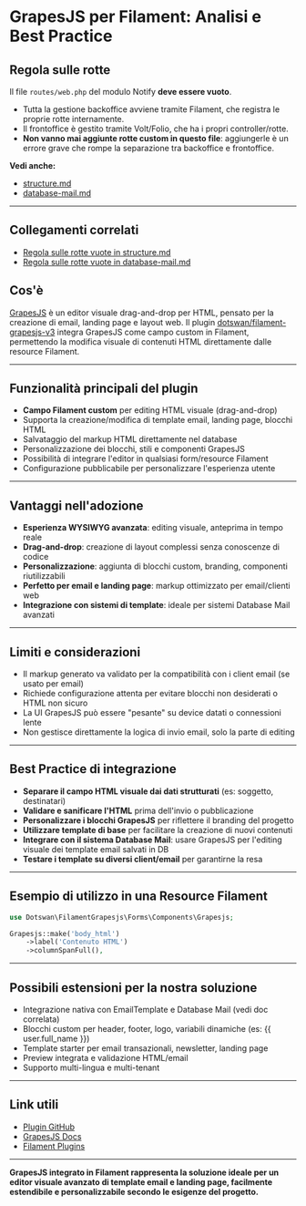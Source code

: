 # GrapesJS per Filament: Analisi e Best Practice

## Regola sulle rotte

Il file `routes/web.php` del modulo Notify **deve essere vuoto**.
- Tutta la gestione backoffice avviene tramite Filament, che registra le proprie rotte internamente.
- Il frontoffice è gestito tramite Volt/Folio, che ha i propri controller/rotte.
- **Non vanno mai aggiunte rotte custom in questo file**: aggiungerle è un errore grave che rompe la separazione tra backoffice e frontoffice.

**Vedi anche:**
- [structure.md](structure.md#regola-sulle-rotte)
- [database-mail.md](database-mail.md#regola-sulle-rotte)

---

## Collegamenti correlati
- [Regola sulle rotte vuote in structure.md](structure.md#regola-sulle-rotte)
- [Regola sulle rotte vuote in database-mail.md](database-mail.md#regola-sulle-rotte)

## Cos'è
[GrapesJS](https://grapesjs.com/) è un editor visuale drag-and-drop per HTML, pensato per la creazione di email, landing page e layout web. Il plugin [dotswan/filament-grapesjs-v3](https://github.com/dotswan/filament-grapesjs-v3) integra GrapesJS come campo custom in Filament, permettendo la modifica visuale di contenuti HTML direttamente dalle resource Filament.

---

## Funzionalità principali del plugin
- **Campo Filament custom** per editing HTML visuale (drag-and-drop)
- Supporta la creazione/modifica di template email, landing page, blocchi HTML
- Salvataggio del markup HTML direttamente nel database
- Personalizzazione dei blocchi, stili e componenti GrapesJS
- Possibilità di integrare l'editor in qualsiasi form/resource Filament
- Configurazione pubblicabile per personalizzare l'esperienza utente

---

## Vantaggi nell'adozione
- **Esperienza WYSIWYG avanzata**: editing visuale, anteprima in tempo reale
- **Drag-and-drop**: creazione di layout complessi senza conoscenze di codice
- **Personalizzazione**: aggiunta di blocchi custom, branding, componenti riutilizzabili
- **Perfetto per email e landing page**: markup ottimizzato per email/clienti web
- **Integrazione con sistemi di template**: ideale per sistemi Database Mail avanzati

---

## Limiti e considerazioni
- Il markup generato va validato per la compatibilità con i client email (se usato per email)
- Richiede configurazione attenta per evitare blocchi non desiderati o HTML non sicuro
- La UI GrapesJS può essere "pesante" su device datati o connessioni lente
- Non gestisce direttamente la logica di invio email, solo la parte di editing

---

## Best Practice di integrazione
- **Separare il campo HTML visuale dai dati strutturati** (es: soggetto, destinatari)
- **Validare e sanificare l'HTML** prima dell'invio o pubblicazione
- **Personalizzare i blocchi GrapesJS** per riflettere il branding del progetto
- **Utilizzare template di base** per facilitare la creazione di nuovi contenuti
- **Integrare con il sistema Database Mail**: usare GrapesJS per l'editing visuale dei template email salvati in DB
- **Testare i template su diversi client/email** per garantirne la resa

---

## Esempio di utilizzo in una Resource Filament
```php
use Dotswan\FilamentGrapesjs\Forms\Components\Grapesjs;

Grapesjs::make('body_html')
    ->label('Contenuto HTML')
    ->columnSpanFull(),
```

---

## Possibili estensioni per la nostra soluzione
- Integrazione nativa con EmailTemplate e Database Mail (vedi doc correlata)
- Blocchi custom per header, footer, logo, variabili dinamiche (es: {{ user.full_name }})
- Template starter per email transazionali, newsletter, landing page
- Preview integrata e validazione HTML/email
- Supporto multi-lingua e multi-tenant

---

## Link utili
- [Plugin GitHub](https://github.com/dotswan/filament-grapesjs-v3)
- [GrapesJS Docs](https://grapesjs.com/docs/)
- [Filament Plugins](https://filamentphp.com/plugins)

---

**GrapesJS integrato in Filament rappresenta la soluzione ideale per un editor visuale avanzato di template email e landing page, facilmente estendibile e personalizzabile secondo le esigenze del progetto.**
